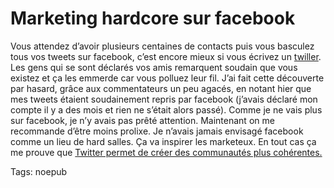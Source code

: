 # Marketing hardcore sur facebook

Vous attendez d’avoir plusieurs centaines de contacts puis vous basculez tous vos tweets sur facebook, c’est encore mieux si vous écrivez un [twiller](http://twiller.tcrouzet.com/). Les gens qui se sont déclarés vos amis remarquent soudain que vous existez et ça les emmerde car vous polluez leur fil. J’ai fait cette découverte par hasard, grâce aux commentateurs un peu agacés, en notant hier que mes tweets étaient soudainement repris par facebook (j’avais déclaré mon compte il y a des mois et rien ne s’était alors passé). Comme je ne vais plus sur facebook, je n’y avais pas prêté attention. Maintenant on me recommande d’être moins prolixe. Je n’avais jamais envisagé facebook comme un lieu de hard salles. Ça va inspirer les marketeux. En tout cas ça me prouve que [Twitter permet de créer des communautés plus cohérentes.](/2009/03/22/twitter-lecon-de-simplicite/)

Tags: noepub